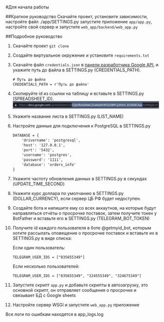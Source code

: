 #Для начала работы

##Краткое руководство
Скачайте проект, установите зависимости, настройте файл ./app/SETTINGS.py запустите приложение `app/app.py`, настройте свой сервер и запустите `web_app/backend/web_app.py`

##Подробное руководство

1. Скачайте проект `git clone `


2. Создайте виртуальное окружение и установите `requirements.txt`


3. Скачайте файл `credentials.json` в [панели разработчика Google API](https://console.cloud.google.com/cloud-resource-manager),
 и укажите путь до файла в SETTINGS.py (CREDENTIALS_PATH).
    ```
    # Путь до файла
    CREDENTIALS_PATH = r'Путь до файла'
    ```

    
2. Скопируйте id из ссылки на таблицу и вставьте в SETTINGS.py (SPREADSHEET_ID).
    ![img.png](readme_img/img.png) 
    
    


3. Укажите название листа в SETTINGS.py (LIST_NAME)


4. Настройте данные для подключения к PostgreSQL в
 SETTINGS.py
    ```
    DATABASE = {
        'drivername': 'postgresql',
        'host': '127.0.0.1',
        'port': '5432',
        'username': 'postgres',
        'password': '1111',
        'database': 'orders_info'
    }
    ```

5. Укажите частоту обновления данных в SETTINGS.py в секундах (UPDATE_TIME_SECOND)


6. Укажите курс доллара по умолчанию в SETTINGS.py (DOLLAR_CURRENCY), если сервер ЦБ РФ будет недоступен.


7. Создайте бота и напишите ему со всех аккаутнов, на которые будут направляться отчёты о просрочке поставок, затем получите токен у BotFather и вставьте его в SETTINGS.py (TELEGRAM_BOT_TOKEN)


8. Получите id каждого пользователя в боте @getmyid_bot, которым хотите рассылать оповещение о просрочке поставок и вставьте их в SETTINGS.py в виде списка:

   Если один пользователь:
    ```
    TELEGRAM_USER_IDS = ["835655349"]
    ```
   Если несколько пользователей:
    ```
    TELEGRAM_USER_IDS = ["835655349", "324555349", "324675349"]
    ```

9. Запустите скрипт `app.py` и добавьте скрипты в автозагрузку, это основной скрипт, он отправляет сообщения о просрочке и связывает БД с Google sheets


10. Настройте сервер WSGI и запустите `web_app.py` приложение


Все логи по ошибкам находятся в app_logs.log